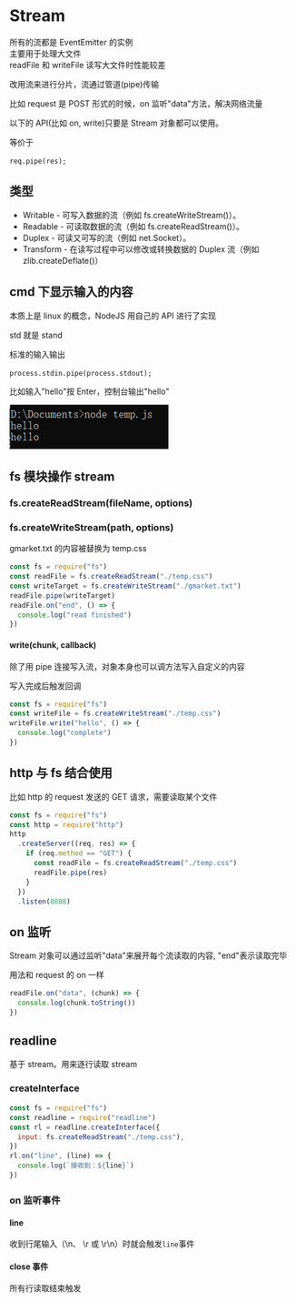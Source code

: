 # Stream

所有的流都是 EventEmitter 的实例  
主要用于处理大文件  
readFile 和 writeFile 读写大文件时性能较差

改用流来进行分片，流通过管道(pipe)传输

比如 request 是 POST 形式的时候，on 监听"data"方法，解决网络流量

以下的 API(比如 on, write)只要是 Stream 对象都可以使用。

等价于

`req.pipe(res);`

## 类型

- Writable - 可写入数据的流（例如 fs.createWriteStream()）。
- Readable - 可读取数据的流（例如 fs.createReadStream()）。
- Duplex - 可读又可写的流（例如 net.Socket）。
- Transform - 在读写过程中可以修改或转换数据的 Duplex 流（例如 zlib.createDeflate()）

## cmd 下显示输入的内容

本质上是 linux 的概念，NodeJS 用自己的 API 进行了实现

std 就是 stand

标准的输入输出

`process.stdin.pipe(process.stdout);`

比如输入"hello"按 Enter，控制台输出"hello"

![](../images/46648ac551e955bdd8cb6a1b652cc96d.png)

## fs 模块操作 stream

### fs.createReadStream(fileName, options)

### fs.createWriteStream(path, options)

gmarket.txt 的内容被替换为 temp.css

```js
const fs = require("fs")
const readFile = fs.createReadStream("./temp.css")
const writeTarget = fs.createWriteStream("./gmarket.txt")
readFile.pipe(writeTarget)
readFile.on("end", () => {
  console.log("read finished")
})
```

#### write(chunk, callback)

除了用 pipe 连接写入流，对象本身也可以调方法写入自定义的内容

写入完成后触发回调

```js
const fs = require("fs")
const writeFile = fs.createWriteStream("./temp.css")
writeFile.write("hello", () => {
  console.log("complete")
})
```

## http 与 fs 结合使用

比如 http 的 request 发送的 GET 请求，需要读取某个文件

```js
const fs = require("fs")
const http = require("http")
http
  .createServer((req, res) => {
    if (req.method == "GET") {
      const readFile = fs.createReadStream("./temp.css")
      readFile.pipe(res)
    }
  })
  .listen(8888)
```

## on 监听

Stream 对象可以通过监听"data"来展开每个流读取的内容, "end"表示读取完毕

用法和 request 的 on 一样

```js
readFile.on("data", (chunk) => {
  console.log(chunk.toString())
})
```

## readline

基于 stream。用来逐行读取 stream

### createInterface

```js
const fs = require("fs")
const readline = require("readline")
const rl = readline.createInterface({
  input: fs.createReadStream("./temp.css"),
})
rl.on("line", (line) => {
  console.log(`接收到：${line}`)
})
```

### on 监听事件

#### line

收到行尾输入（\\n、 \\r 或 \\r\\n）时就会触发`line`事件

#### close 事件

所有行读取结束触发
